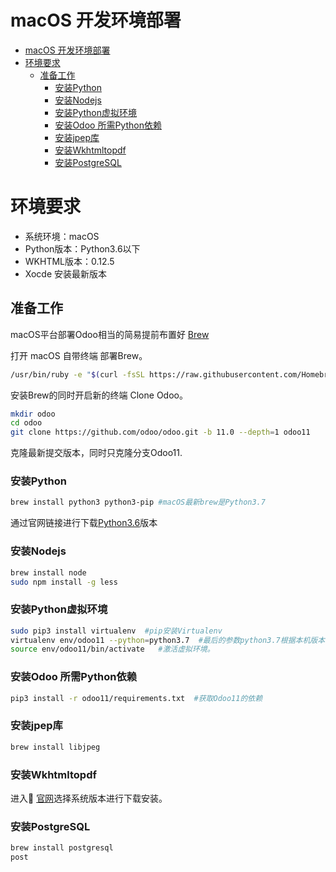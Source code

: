 # macOS 开发环境部署
<!-- TOC -->

- [macOS 开发环境部署](#macos-开发环境部署)
- [环境要求](#环境要求)
    - [准备工作](#准备工作)
        - [安装Python](#安装python)
        - [安装Nodejs](#安装nodejs)
        - [安装Python虚拟环境](#安装python虚拟环境)
        - [安装Odoo 所需Python依赖](#安装odoo-所需python依赖)
        - [安装jpep库](#安装jpep库)
        - [安装Wkhtmltopdf](#安装wkhtmltopdf)
        - [安装PostgreSQL](#安装postgresql)

<!-- /TOC -->
# 环境要求
* 系统环境：macOS
* Python版本：Python3.6以下
* WKHTML版本：0.12.5
* Xocde 安装最新版本

## 准备工作
macOS平台部署Odoo相当的简易提前布置好 [Brew](https://brew.sh)

打开 macOS 自带终端 部署Brew。
``` bash
/usr/bin/ruby -e "$(curl -fsSL https://raw.githubusercontent.com/Homebrew/install/master/install)"
```
安装Brew的同时开启新的终端 Clone Odoo。
``` bash
mkdir odoo
cd odoo
git clone https://github.com/odoo/odoo.git -b 11.0 --depth=1 odoo11
```
克隆最新提交版本，同时只克隆分支Odoo11.

### 安装Python
``` bash
brew install python3 python3-pip #macOS最新brew是Python3.7
```
通过官网链接进行下载[Python3.6](https://www.python.org/ftp/python/3.6.6/python-3.6.6-macosx10.9.pkg)版本
### 安装Nodejs
``` bash
brew install node
sudo npm install -g less
```

### 安装Python虚拟环境
``` bash
sudo pip3 install virtualenv  #pip安装Virtualenv
virtualenv env/odoo11 --python=python3.7  #最后的参数python3.7根据本机版本修改。
source env/odoo11/bin/activate   #激活虚拟环境。
```

### 安装Odoo 所需Python依赖
``` bash
pip3 install -r odoo11/requirements.txt  #获取Odoo11的依赖
```

### 安装jpep库
``` bash
brew install libjpeg
```

### 安装Wkhtmltopdf 

进入 [官网](https://wkhtmltopdf.org/downloads.html)选择系统版本进行下载安装。

### 安装PostgreSQL

``` bash
brew install postgresql
post


